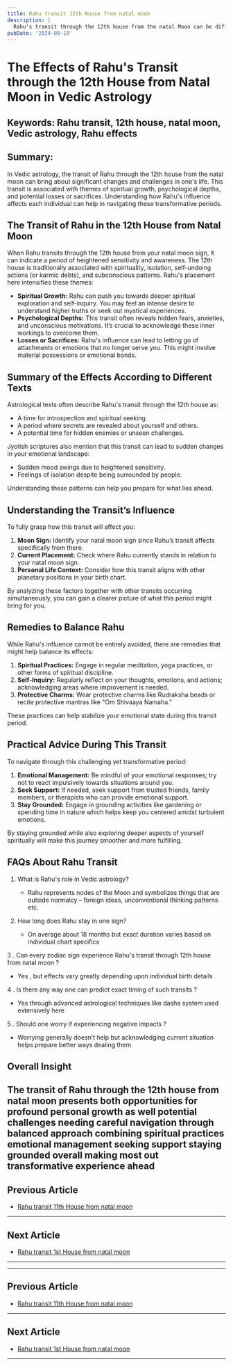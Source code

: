 ```yaml
---
title: Rahu transit 12th House from natal moon
description: |
  Rahu's transit through the 12th house from the natal Moon can be difficult, leading to financial losses, health problems, and mental stress. The individual may face heavy expenditures, property losses, and potential diseases.
pubDate: '2024-09-19'
---
```


# The Effects of Rahu's Transit through the 12th House from Natal Moon in Vedic Astrology

## Keywords: Rahu transit, 12th house, natal moon, Vedic astrology, Rahu effects

## Summary:
In Vedic astrology, the transit of Rahu through the 12th house from the natal moon can bring about significant changes and challenges in one's life. This transit is associated with themes of spiritual growth, psychological depths, and potential losses or sacrifices. Understanding how Rahu's influence affects each individual can help in navigating these transformative periods.

## The Transit of Rahu in the 12th House from Natal Moon

When Rahu transits through the 12th house from your natal moon sign, it can indicate a period of heightened sensitivity and awareness. The 12th house is traditionally associated with spirituality, isolation, self-undoing actions (or karmic debts), and subconscious patterns. Rahu's placement here intensifies these themes:

- **Spiritual Growth:** Rahu can push you towards deeper spiritual exploration and self-inquiry. You may feel an intense desire to understand higher truths or seek out mystical experiences.
- **Psychological Depths:** This transit often reveals hidden fears, anxieties, and unconscious motivations. It’s crucial to acknowledge these inner workings to overcome them.
- **Losses or Sacrifices:** Rahu's influence can lead to letting go of attachments or emotions that no longer serve you. This might involve material possessions or emotional bonds.

## Summary of the Effects According to Different Texts

Astrological texts often describe Rahu's transit through the 12th house as:

- A time for introspection and spiritual seeking.
- A period where secrets are revealed about yourself and others.
- A potential time for hidden enemies or unseen challenges.

Jyotish scriptures also mention that this transit can lead to sudden changes in your emotional landscape:

- Sudden mood swings due to heightened sensitivity.
- Feelings of isolation despite being surrounded by people.

Understanding these patterns can help you prepare for what lies ahead.

## Understanding the Transit’s Influence

To fully grasp how this transit will affect you:

1. **Moon Sign:** Identify your natal moon sign since Rahu’s transit affects specifically from there.
2. **Current Placement:** Check where Rahu currently stands in relation to your natal moon sign.
3. **Personal Life Context:** Consider how this transit aligns with other planetary positions in your birth chart.

By analyzing these factors together with other transits occurring simultaneously, you can gain a clearer picture of what this period might bring for you.

## Remedies to Balance Rahu

While Rahu's influence cannot be entirely avoided, there are remedies that might help balance its effects:

1. **Spiritual Practices:** Engage in regular meditation, yoga practices, or other forms of spiritual discipline.
2. **Self-Inquiry:** Regularly reflect on your thoughts, emotions, and actions; acknowledging areas where improvement is needed.
3. **Protective Charms:** Wear protective charms like Rudraksha beads or recite protective mantras like "Om Shivaaya Namaha."

These practices can help stabilize your emotional state during this transit period.

## Practical Advice During This Transit

To navigate through this challenging yet transformative period:

1. **Emotional Management:** Be mindful of your emotional responses; try not to react impulsively towards situations around you.
2. **Seek Support:** If needed, seek support from trusted friends, family members, or therapists who can provide emotional support.
3. **Stay Grounded:** Engage in grounding activities like gardening or spending time in nature which helps keep you centered amidst turbulent emotions.

By staying grounded while also exploring deeper aspects of yourself spiritually will make this journey smoother and more fulfilling.

## FAQs About Rahu Transit

1. What is Rahu's role in Vedic astrology?
   - Rahu represents nodes of the Moon and symbolizes things that are outside normalcy – foreign ideas, unconventional thinking patterns etc.

2. How long does Rahu stay in one sign?
   - On average about 18 months but exact duration varies based on individual chart specifics

3 . Can every zodiac sign experience Rahu's transit through 12th house from natal moon ?
   - Yes , but effects vary greatly depending upon individual birth details

4 . Is there any way one can predict exact timing of such transits ?
   - Yes through advanced astrological techniques like dasha system used extensively here 

5 . Should one worry if experiencing negative impacts ?
   - Worrying generally doesn’t help but acknowledging current situation helps prepare better ways dealing them 

## Overall Insight

The transit of Rahu through the 12th house from natal moon presents both opportunities for profound personal growth as well potential challenges needing careful navigation through balanced approach combining spiritual practices emotional management seeking support staying grounded overall making most out transformative experience ahead
---

## Previous Article
- [Rahu transit 11th House from natal moon](200811_Rahu_transit_11th_House_from_natal_moon.md)

---

## Next Article
- [Rahu transit 1st House from natal moon](200801_Rahu_transit_1st_House_from_natal_moon.md)

---
---

## Previous Article
- [Rahu transit 11th House from natal moon](200811_Rahu_transit_11th_House_from_natal_moon.md)

---

## Next Article
- [Rahu transit 1st House from natal moon](200801_Rahu_transit_1st_House_from_natal_moon.md)

---
